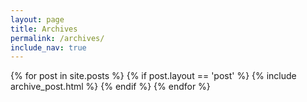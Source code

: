 ```yaml
---
layout: page
title: Archives
permalink: /archives/
include_nav: true
---
```


<div class="archives" itemscope itemtype="http://schema.org/Blog">
{% for post in site.posts %}
{% if post.layout == 'post' %}
	{% include archive_post.html %}
{% endif %}
{% endfor %}
  </ul>
</div>